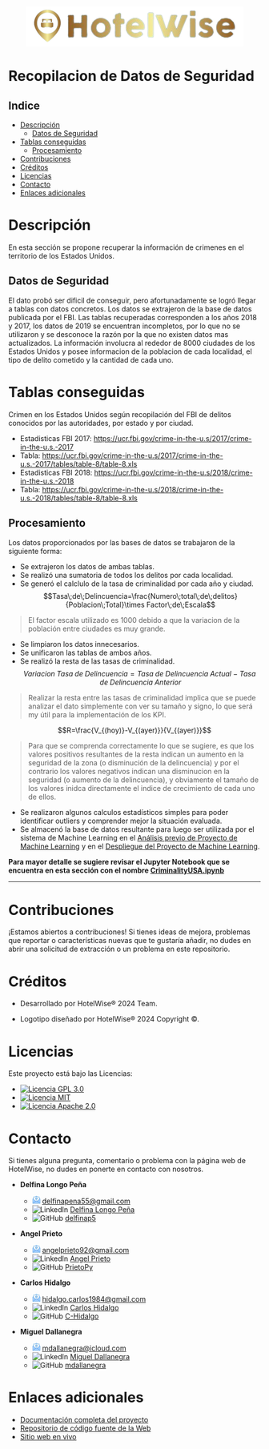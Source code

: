 <p align="center">
    <img src="../../_src/logo/HotelWiseLogo.Horizontal.png">
</p>

# Recopilacion de Datos de Seguridad <!-- omit in toc -->

## Indice <!-- omit in toc -->

- [Descripción](#descripción)
  - [Datos de Seguridad](#datos-de-seguridad)
- [Tablas conseguidas](#tablas-conseguidas)
  - [Procesamiento](#procesamiento)
- [Contribuciones](#contribuciones)
- [Créditos](#créditos)
- [Licencias](#licencias)
- [Contacto](#contacto)
- [Enlaces adicionales](#enlaces-adicionales)

# Descripción

En esta sección se propone recuperar la información de crimenes en el territorio de los Estados Unidos. 

## Datos de Seguridad

El dato probó ser dificil de conseguir, pero afortunadamente se logró llegar a tablas con datos concretos. Los datos se extrajeron de la base de datos publicada por el FBI.
Las tablas recuperadas corresponden a los años 2018 y 2017, los datos de 2019 se encuentran incompletos, por lo que no se utilizaron y se desconoce la razón por la que no existen datos mas actualizados.
La información involucra al rededor de 8000 ciudades de los Estados Unidos y posee informacion de la poblacion de cada localidad, el tipo de delito cometido y la cantidad de cada uno.

# Tablas conseguidas

 Crimen en los Estados Unidos según recopilación del FBI de delitos conocidos por las autoridades, por estado y por ciudad.

* Estadisticas FBI 2017: https://ucr.fbi.gov/crime-in-the-u.s/2017/crime-in-the-u.s.-2017 
* Tabla: https://ucr.fbi.gov/crime-in-the-u.s/2017/crime-in-the-u.s.-2017/tables/table-8/table-8.xls
* Estadisticas FBI 2018: https://ucr.fbi.gov/crime-in-the-u.s/2018/crime-in-the-u.s.-2018 
* Tabla: https://ucr.fbi.gov/crime-in-the-u.s/2018/crime-in-the-u.s.-2018/tables/table-8/table-8.xls

## Procesamiento

Los datos proporcionados por las bases de datos se trabajaron de la siguiente forma:

- Se extrajeron los datos de ambas tablas.
- Se realizó una sumatoria de todos los delitos por cada localidad.
- Se generó el calclulo de la tasa de criminalidad por cada año y ciudad.
$$Tasa\;de\;Delincuencia=\frac{Numero\;total\;de\;delitos}{Poblacion\;Total}\times Factor\;de\;Escala$$
>El factor escala utilizado es 1000 debido a que la variacion de la población entre ciudades es muy grande.
- Se limpiaron los datos innecesarios.
- Se unificaron las tablas de ambos años.
- Se realizó la resta de las tasas de criminalidad.
$$Variacion\;Tasa\;de\;Delincuencia=Tasa\;de\;Delincuencia\;Actual−Tasa\;de\;Delincuencia\;Anterior$$
> Realizar la resta entre las tasas de criminalidad implica que se puede analizar el dato simplemente con ver su tamaño y signo, lo que será my útil para la implementación de los KPI.

$$R=\frac{V_{(hoy)}-V_{(ayer)}}{V_{(ayer)}}$$

>  Para que se comprenda correctamente lo que se sugiere, es que los valores positivos resultantes de la resta indican un aumento en la seguridad de la zona (o disminución de la delincuencia) y por el contrario los valores negativos indican una disminucion en la seguridad (o aumento de la delincuencia), y obviamente el tamaño de los valores inidca directamente el indice de crecimiento de cada uno de ellos.
- Se realizaron algunos calculos estadísticos simples para poder identificar outliers y comprender mejor la situación evaluada.
- Se almacenó la base de datos resultante para luego ser utilizada por el sistema de Machine Learning en el [Análisis previo de Proyecto de Machine Learning](https://github.com/HotelWise/HotelWise/tree/HotelWiseML/HotelWise) y en el [Despliegue del Proyecto de Machine Learning](https://github.com/HotelWise/HotelWise/tree/HotelWiseML/HotelWise).

__Para mayor detalle se sugiere revisar el Jupyter Notebook que se encuentra en esta sección 
con el nombre [CriminalityUSA.ipynb](https://github.com/HotelWise/HotelWise/blob/HotelWiseML/HotelWise/Crime_In_The_USA/CriminalityUSA.ipynb)__

---

# Contribuciones

¡Estamos abiertos a contribuciones! Si tienes ideas de mejora, problemas que reportar o características nuevas que te gustaría añadir, no dudes en abrir una solicitud de extracción o un problema en este repositorio.

# Créditos

- Desarrollado por HotelWise® 2024 Team.

- Logotipo diseñado por HotelWise® 2024 Copyright ©.

# Licencias

Este proyecto está bajo las Licencias:

- [![Licencia GPL 3.0](https://img.shields.io/badge/License-GPLv3-blue.svg)](LICENSE-GPL)
- [![Licencia MIT](https://img.shields.io/badge/License-MIT-blue.svg)](LICENSE-GPL)
- [![Licencia Apache 2.0](https://img.shields.io/badge/License-Apache_2.0-blue.svg)](LICENSE-APACHE)


# Contacto

Si tienes alguna pregunta, comentario o problema con la página web de HotelWise, no dudes en ponerte en contacto con nosotros.

- **Delfina Longo Peña**
  - ![mail](../../_src/icons/mail.ico) [delfinapena55@gmail.com](mailto:delfinapena55@gmail.com)
  - ![LinkedIn](../../_src/icons/linkedin.ico) [Delfina Longo Peña](https://www.linkedin.com/in/delfina-longo-pe%C3%B1a-44b4b623b)
  - ![GitHub](../../_src/icons/github_mark_icon.ico) [delfinap5](https://github.com/delfinap5)

- **Angel Prieto**
  - ![mail](../../_src/icons/mail.ico) [angelprieto92@gmail.com](mailto:angelprieto92@gmail.com)
  - ![LinkedIn](../../_src/icons/linkedin.ico) [Angel Prieto](https://www.linkedin.com/in/angelprieto92)
  - ![GitHub](../../_src/icons/github_mark_icon.ico) [PrietoPy](https://github.com/PrietoPy)

- **Carlos Hidalgo**
  - ![mail](../../_src/icons/mail.ico) [hidalgo.carlos1984@gmail.com](mailto:hidalgo.carlos1984@gmail.com)
  - ![LinkedIn](../../_src/icons/linkedin.ico) [Carlos Hidalgo](https://www.linkedin.com/in/carlos-hidalgo84)
  - ![GitHub](../../_src/icons/github_mark_icon.ico) [C-Hidalgo](https://github.com/C-Hidalgo)

- **Miguel Dallanegra**
  - ![mail](../../_src/icons/mail.ico) [mdallanegra@icloud.com](mailto:mdallanegra@icloud.com)
  - ![LinkedIn](../../_src/icons/linkedin.ico) [Miguel Dallanegra](https://www.linkedin.com/in/mdallanegra)
  - ![GitHub](../../_src/icons/github_mark_icon.ico) [mdallanegra](https://github.com/mdallanegra)

# Enlaces adicionales

- [Documentación completa del proyecto](https://github.com/HotelWise/HotelWise)
- [Repositorio de código fuente de la Web](https://github.com/HotelWise/HotelWise/tree/HotelWiseML)
- [Sitio web en vivo](https://hotelwiseweb.uk.r.appspot.com)